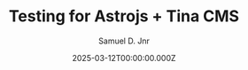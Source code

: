 ---
Reading time: 5 minutes
comments: true
draft: false
title: Testing for Astrojs + Tina CMS
description: This is a sample text for I make changes tina's config fields
date: 2025-03-12T00:00:00.000Z
publishDate: 'APRIL 1, 2025'
featuredImage: /assets/blog/images/noella.jpg
author: Samuel D. Jnr
category: Trailers
tags:
  - Static Site Generation
  - Web Development
  - Astrojs
  - Tina CMS
keywords:
  - Easily done
  - Tina CMS
  - CMS
  - Astrojs
  - Web Development
  - Static Site Generation
---